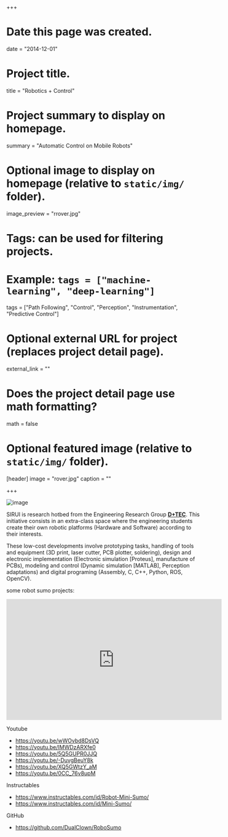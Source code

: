 +++
# Date this page was created.
date = "2014-12-01"

# Project title.
title = "Robotics + Control"

# Project summary to display on homepage.
summary = "Automatic Control on Mobile Robots"

# Optional image to display on homepage (relative to `static/img/` folder).
image_preview = "rrover.jpg"

# Tags: can be used for filtering projects.
# Example: `tags = ["machine-learning", "deep-learning"]`
tags = ["Path Following", "Control", "Perception", "Instrumentation", "Predictive Control"]

# Optional external URL for project (replaces project detail page).
external_link = ""
#


# Does the project detail page use math formatting?
math = false

# Optional featured image (relative to `static/img/` folder).
[header]
image = "rover.jpg"
caption = ""

+++

![image](http://i82.servimg.com/u/f82/14/32/70/24/genera17.jpg)

SIRUI is research hotbed from the Engineering Research Group **[D+TEC](https://investigaciones.unibague.edu.co/d-tec)**. This initiative consists in an extra-class space where the engineering students create their own robotic platforms (Hardware and Software) according to their interests.

These low-cost developments involve prototyping tasks, handling of tools and equipment (3D print, laser cutter, PCB plotter, soldering), design and electronic implementation (Electronic simulation [Proteus], manufacture of PCBs), modeling and control (Dynamic simulation [MATLAB], Perception adaptations) and digital programing (Assembly, C, C++, Python, ROS, OpenCV).

some robot sumo projects:

<iframe width="560" height="315" src="https://www.youtube.com/embed/5Q5GUPR0JJQ" frameborder="0" allow="accelerometer; autoplay; encrypted-media; gyroscope; picture-in-picture" allowfullscreen></iframe>

Youtube
- https://youtu.be/wWOvbd8DsVQ
- https://youtu.be/IMWDzARXfe0
- https://youtu.be/5Q5GUPR0JJQ
- https://youtu.be/-DuvgBeuY8k
- https://youtu.be/XQ5GWtzY_aM
- https://youtu.be/0CC_76v8upM

Instructables
- https://www.instructables.com/id/Robot-Mini-Sumo/
- https://www.instructables.com/id/Mini-Sumo/

GitHub
- https://github.com/DualClown/RoboSumo
